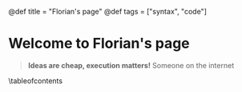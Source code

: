 @def title = "Florian's page"
@def tags = ["syntax", "code"]

# Welcome to Florian's page


> **Ideas are cheap, execution matters!**
> Someone on the internet   


\tableofcontents <!-- you can use \toc as well -->


<!-- This section is meant as a refresher if you're new to Franklin. -->
<!-- Have a look at both how the website renders and the corresponding markdown (`index.md`). -->
<!-- Modify at will to get a feeling for how things work! -->
<!--  -->
<!-- Ps: if you want to modify the header or footer or the general look of the website, adjust the files in -->
<!-- * `src/_css/` and -->
<!-- * `src/_html_parts/`. -->
<!--  -->
<!-- ## The base with Markdown -->
<!--  -->
<!-- The [standard markdown syntax](https://github.com/adam-p/markdown-here/wiki/Markdown-Cheatsheet) can be used such as titles using `#`, lists: -->
<!--  -->
<!-- * element with **bold** -->
<!-- * element with _emph_ -->
<!--  -->
<!-- or code-blocks `inline` or with highlighting (note the `@def hascode = true` in the source to allow [highlight.js](https://highlightjs.org/) to do its job): -->
<!--  -->
<!-- ```julia -->
<!-- abstract type Point end -->
<!-- struct PointR2{T<:Real} <: Point -->
<!--     x::T -->
<!--     y::T -->
<!-- end -->
<!-- struct PointR3{T<:Real} <: Point -->
<!--     x::T -->
<!--     y::T -->
<!--     z::T -->
<!-- end -->
<!-- function len(p::T) where T<:Point -->
<!--   sqrt(sum(getfield(p, η)^2 for η ∈ fieldnames(T))) -->
<!-- end -->
<!-- ``` -->
<!--  -->
<!-- You can also quote stuff -->
<!--  -->
<!-- > You must have chaos within you to ... -->
<!--  -->
<!-- or have tables: -->
<!--  -->
<!-- | English         | Mandarin   | -->
<!-- | --------------- | ---------- | -->
<!-- | winnie the pooh | 维尼熊      | -->
<!--  -->
<!-- Note that you may have to do a bit of CSS-styling to get these elements to look the way you want them (the same holds for the whole page in fact). -->
<!--  -->
<!-- ### Symbols and html entities -->
<!--  -->
<!-- If you want a dollar sign you have to escape it like so: \$, you can also use html entities like so: &rarr; or &pi; or, if you're using Juno for instance, you can use `\pi[TAB]` to insert the symbol as is: π (it will be converted to a html entity).[^1] -->
<!--  -->
<!-- If you want to show a backslash, just use it like so: \ ; if you want to force a line break, use a ` \\ ` like \\ so (this is on a new line).[^blah] -->
<!--  -->
<!-- If you want to show a backtick, escape it like so: \` and if you want to show a tick in inline code use double backticks like ``so ` ...``. -->
<!--  -->
<!-- Footnotes are nice too: -->
<!--  -->
<!-- [^1]: this is the text for the first footnote, you can style all this looking at `.fndef` elements; note that the whole footnote definition is _expected to be on the same line_. -->
<!-- [^blah]: and this is a longer footnote with some blah from veggie ipsum: turnip greens yarrow ricebean rutabaga endive cauliflower sea lettuce kohlrabi amaranth water spinach avocado daikon napa cabbage asparagus winter purslane kale. Celery potato scallion desert raisin horseradish spinach carrot soko. -->
<!--  -->
<!-- ## Basic Franklin extensions -->
<!--  -->
<!-- ### Divs -->
<!--  -->
<!-- It is sometimes useful to have a short way to make a part of the page belong to a div so that it can be styled separately. -->
<!-- You can do this easily with Franklin by using `@@divname ... @@`. -->
<!-- For instance, you could want a blue background behind some text. -->
<!--  -->
<!-- @@colbox-blue -->
<!-- Here we go! (this is styled in the css sheet with name "colbox-blue"). -->
<!-- @@ -->
<!--  -->
<!-- Since it's just a `<div>` block, you can put this construction wherever you like and locally style your text. -->
<!--  -->
<!-- ### LaTeX and Maths -->
<!--  -->
<!-- Essentially three things are imitated from LaTeX -->
<!--  -->
<!-- 1. you can introduce definitions using `\newcommand` -->
<!-- 1. you can use hyper-references with `\eqref`, `\cite`, ... -->
<!-- 1. you can show nice maths (via KaTeX) -->
<!--  -->
<!-- The definitions can be introduced in the page or in the `config.md` (in which case they're available everywhere as opposed to just in that page). -->
<!-- For instance, the commands `\scal` and `\R` are defined in the config file (see `src/config.md`) and can directly be used whereas the command `\E` is defined below (and therefore only available on this page): -->
<!--  -->
<!-- \newcommand{\E}[1]{\mathbb E\left[#1\right]} -->
<!--  -->
<!-- Now we can write something like -->
<!--  -->
<!-- $$  \varphi(\E{X}) \le \E{\varphi(X)}. \label{equation blah} $$ -->
<!--  -->
<!-- since we've given it the label `\label{equation blah}`, we can refer it like so: \eqref{equation blah} which can be convenient for pages that are math-heavy. -->
<!--  -->
<!-- In a similar vein you can cite references that would be at the bottom of the page: \citep{noether15, bezanson17}. -->
<!--  -->
<!-- **Note**: the LaTeX commands you define can also incorporate standard markdown (though not in a math environment) so for instance let's define a silly `\bolditalic` command. -->
<!--  -->
<!-- \newcommand{\bolditalic}[1]{_**!#1**_} [>_ ignore this comment, it helps atom to not get confused by the trailing underscore when highlighting the code but is not necessary.<] -->
<!--  -->
<!-- and use it \bolditalic{here for example}. -->
<!--  -->
<!-- Here's another quick one, a command to change the color: -->
<!--  -->
<!-- \newcommand{\col}[2]{~~~<span style="color:~~~#1~~~">~~~!#2~~~</span>~~~} -->
<!--  -->
<!-- This is \col{blue}{in blue} or \col{#bf37bc}{in #bf37bc}. -->
<!--  -->
<!-- ### A quick note on whitespaces -->
<!--  -->
<!-- For most commands you will use `#k` to refer to the $k$-th argument as in LaTeX. -->
<!-- In order to reduce headaches, this forcibly introduces a whitespace on the left of whatever is inserted which, usually, changes nothing visible (e.g. in a math settings). -->
<!-- However there _may be_ situations where you do not want this to happen and you know that the insertion will not clash with anything else. -->
<!-- In that case, you should simply use `!#k` which will not introduce that whitespace. -->
<!-- It's probably easier to see this in action: -->
<!--  -->
<!-- \newcommand{\pathwith}[1]{`/usr/local/bin/#1`} -->
<!-- \newcommand{\pathwithout}[1]{`/usr/local/bin/!#1`} -->
<!--  -->
<!-- * with: \pathwith{script.jl}, there's a whitespace you don't want 🚫 -->
<!-- * without: \pathwithout{script.jl} here there isn't ✅ -->
<!--  -->
<!-- ### Raw HTML -->
<!--  -->
<!-- You can include raw HTML by just surrounding a block with `~~~`. -->
<!-- Not much more to add. -->
<!-- This may be useful for local custom layouts like having a photo next to a text in a specific way. -->
<!--  -->
<!-- ~~~ -->
<!-- <div class="row"> -->
<!--   <div class="container"> -->
<!--     <img class="left" src="/assets/rndimg.jpg"> -->
<!--     <p> -->
<!--     Marine iguanas are truly splendid creatures. They're found on the Gálapagos islands, have skin that basically acts as a solar panel, can swim and may have the ability to adapt their body size depending on whether there's food or not. -->
<!--     </p> -->
<!--     <p> -->
<!--     Evolution is cool. -->
<!--     </p> -->
<!--     <div style="clear: both"></div>       -->
<!--   </div> -->
<!-- </div> -->
<!-- ~~~ -->
<!--  -->
<!-- **Note 1**: again, entire such blocks can be made into latex-like commands via `\newcommand{\mynewblock}[1]{...}`. -->
<!--  -->
<!-- **Note 2**: whatever is in a raw HTML block is *not* further processed (so you can't have LaTeX in there for instance). A partial way around this is to use `@@...` blocks which *will* be recursively parsed. The following code gives the same result as above with the small difference that there is LaTeX being processed in the inner div. -->
<!--  -->
<!-- @@row -->
<!-- @@container -->
<!-- @@left ![](/assets/rndimg.jpg) @@ -->
<!-- @@ -->
<!-- Marine iguanas are **truly splendid** creatures. They're not found in equations like $\exp(-i\pi)+1$. But they're still quite cool. -->
<!-- ~~~ -->
<!-- <div style="clear: both"></div> -->
<!-- ~~~ -->
<!-- @@ -->
<!--  -->
<!-- ## Pages and structure -->
<!--  -->
<!-- Here are a few empty pages connecting to the menu links to show where files can go and the resulting paths. (It's probably best if you look at the source folder for this). -->
<!--  -->
<!-- * [menu 1](/menu1/) -->
<!-- * [menu 2](/menu2/) -->
<!-- * [menu 3](/menu3/) -->
<!--  -->
<!-- ## References (not really) -->
<!--  -->
<!-- * \biblabel{noether15}{Noether (1915)} **Noether**,  Körper und Systeme rationaler Funktionen, 1915. -->
<!-- * \biblabel{bezanson17}{Bezanson et al. (2017)} **Bezanson**, **Edelman**, **Karpinski** and **Shah**, [Julia: a fresh approach to numerical computing](https://julialang.org/research/julia-fresh-approach-BEKS.pdf), SIAM review 2017. -->
<!--  -->
<!-- ## Header and Footer -->
<!--  -->
<!-- As you can see here at the bottom of the page, there is a footer which you may want on all pages but for instance you may want the date of last modification to be displayed. -->
<!-- In a fashion heavily inspired by [Hugo](https://gohugo.io), you can write things like -->
<!--  -->
<!-- ```html -->
<!-- Last modified: {{ fill fd_mtime }}. -->
<!-- ``` -->
<!--  -->
<!-- (cf. `src/_html_parts/page_foot.html`) which will then replace these braces with the content of a dictionary of variables at the key `fd_mtime`. -->
<!-- This dictionary of variables is accessed locally by pages through `@def varname = value` and globally through the `config.md` page via the same syntax. -->
<!--  -->
<!-- There's a few other such functions of the form `{{fname p₁ p₂}}` as well as support for conditional blocks. If you wander through the `src/_html_parts/` folder and its content, you should be able to see those in action. -->

